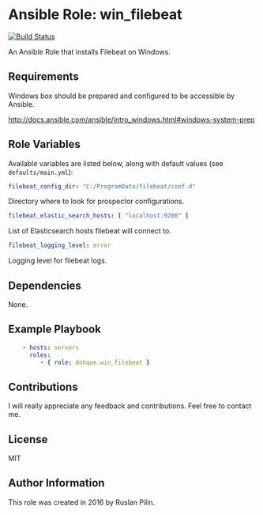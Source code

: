 Ansible Role: win_filebeat
===============================

[![Build Status](https://travis-ci.org/dohque/ansible-role-win-filebeat.svg?branch=release)](https://travis-ci.org/dohque/ansible-role-win-filebeat)

An Ansible Role that installs Filebeat on Windows.


Requirements
------------

Windows box should be prepared and configured to be accessible by Ansible.

<http://docs.ansible.com/ansible/intro_windows.html#windows-system-prep>


Role Variables
--------------

Available variables are listed below, along with default values (see `defaults/main.yml`):

```yaml
filebeat_config_dir: "C:/ProgramData/filebeat/conf.d"
```

Directory where to look for prospector configurations.

```yaml
filebeat_elastic_search_hosts: [ "localhost:9200" ]
```

List of Elasticsearch hosts filebeat will connect to.

```yaml
filebeat_logging_level: error
```

Logging level for filebeat logs.

Dependencies
------------

  None.

Example Playbook
----------------

```yaml
    - hosts: servers
      roles:
         - { role: dohque.win_filebeat }
```

Contributions
-------------

I will really appreciate any feedback and contributions. Feel free to contact me.

License
-------

MIT

Author Information
------------------

This role was created in 2016 by Ruslan Pilin.
